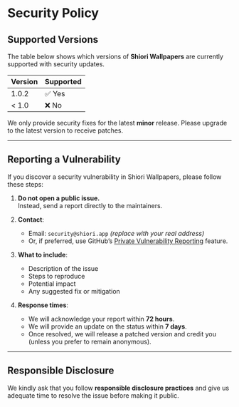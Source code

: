 # Security Policy

## Supported Versions

The table below shows which versions of **Shiori Wallpapers** are currently supported with security updates.

| Version | Supported          |
| ------- | ------------------ |
| 1.0.2   | ✅ Yes             |
| < 1.0   | ❌ No              |

We only provide security fixes for the latest **minor** release. Please upgrade to the latest version to receive patches.

---

## Reporting a Vulnerability

If you discover a security vulnerability in Shiori Wallpapers, please follow these steps:

1. **Do not open a public issue.**  
   Instead, send a report directly to the maintainers.

2. **Contact**:  
   - Email: `security@shiori.app` *(replace with your real address)*  
   - Or, if preferred, use GitHub’s [Private Vulnerability Reporting](https://docs.github.com/en/code-security/security-advisories/working-with-repository-security-advisories/about-reporting-security-vulnerabilities) feature.

3. **What to include**:  
   - Description of the issue  
   - Steps to reproduce  
   - Potential impact  
   - Any suggested fix or mitigation  

4. **Response times**:  
   - We will acknowledge your report within **72 hours**.  
   - We will provide an update on the status within **7 days**.  
   - Once resolved, we will release a patched version and credit you (unless you prefer to remain anonymous).  

---

## Responsible Disclosure

We kindly ask that you follow **responsible disclosure practices** and give us adequate time to resolve the issue before making it public.
